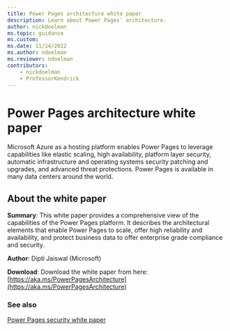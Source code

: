 ```yaml
---
title: Power Pages architecture white paper
description: Learn about Power Pages' architecture.
author: nickdoelman
ms.topic: guidance
ms.custom: 
ms.date: 11/14/2022
ms.author: ndoelman
ms.reviewer: ndoelman
contributors:
    - nickdoelman
    - ProfessorKendrick
---
```


# Power Pages architecture white paper

Microsoft Azure as a hosting platform enables Power Pages to leverage capabilities like elastic scaling, high availability, platform layer security, automatic infrastructure and operating systems security patching and upgrades, and advanced threat protections. Power Pages is available in many data centers around the world.

## About the white paper

**Summary**: This white paper provides a comprehensive view of the capabilities of the Power Pages platform. It describes the architectural elements that enable Power Pages to scale, offer high reliability and availability, and protect business data to offer enterprise grade compliance and security.

**Author**: Dipti Jaiswal (Microsoft)

**Download**: Download the white paper from here: [https://aka.ms/PowerPagesArchitecture](https://aka.ms/PowerPagesArchitecture)

### See also

[Power Pages security white paper](security.md)
